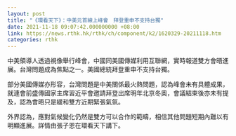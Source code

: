 ```yaml
---
layout: post
title: "《環看天下》：中美元首線上峰會　拜登重申不支持台獨"
date: 2021-11-18 09:07:42.000000000 +08:00
link: https://news.rthk.hk/rthk/ch/component/k2/1620329-20211118.htm
categories: rthk
---
```


中美領導人透過視像舉行峰會，中國同美國傳媒利用互聯網，實時報道雙方會晤進展。台灣問題成為焦點之一。美國總統拜登重申不支持台獨。

部分美國傳媒亦形容，台灣問題是中美關係最火熱問題，認為峰會未有具體成果，就連會前盛傳國家主席習近平會邀請拜登出席明年北京冬奧，會議結束後亦未有提及，認為會晤只是緩和雙方近期緊張氣氛。

外界認為，應對氣候變化仍然是雙方可以合作的範疇，相信其他問題短期內難以有明顯進展。詳情由張子恩在環看天下講下。

